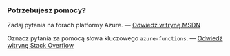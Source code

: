 ### <a name="need-some-help"></a>Potrzebujesz pomocy?
Zadaj pytania na forach platformy Azure. — [Odwiedź witrynę MSDN](http://go.microsoft.com/fwlink/?LinkId=780719)

Oznacz pytania za pomocą słowa kluczowego `azure-functions`. — [Odwiedź witrynę Stack Overflow](http://stackoverflow.com/questions/tagged/azure-functions)

